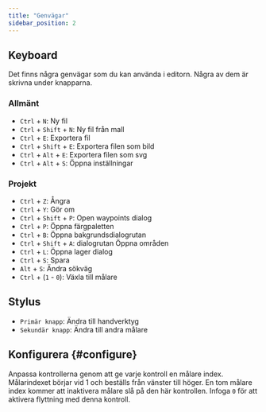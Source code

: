 ```yaml
---
title: "Genvägar"
sidebar_position: 2
---
```



## Keyboard

Det finns några genvägar som du kan använda i editorn. Några av dem är skrivna under knapparna.

### Allmänt

* `Ctrl` + `N`: Ny fil
* `Ctrl` + `Shift` + `N`: Ny fil från mall
* `Ctrl` + `E`: Exportera fil
* `Ctrl` + `Shift` + `E`: Exportera filen som bild
* `Ctrl` + `Alt` + `E`: Exportera filen som svg
* `Ctrl` + `Alt` + `S`: Öppna inställningar

### Projekt

* `Ctrl` + `Z`: Ångra
* `Ctrl` + `Y`: Gör om
* `Ctrl` + `Shift` + `P`: Open waypoints dialog
* `Ctrl` + `P`: Öppna färgpaletten
* `Ctrl` + `B`: Öppna bakgrundsdialogrutan
* `Ctrl` + `Shift` + `A`: dialogrutan Öppna områden
* `Ctrl` + `L`: Öppna lager dialog
* `Ctrl` + `S`: Spara
* `Alt` + `S`: Ändra sökväg
* `Ctrl` + (`1` - `0`): Växla till målare

## Stylus

* `Primär knapp`: Ändra till handverktyg
* `Sekundär knapp`: Ändra till andra målare

## Konfigurera {#configure}

Anpassa kontrollerna genom att ge varje kontroll en målare index. Målarindexet börjar vid 1 och beställs från vänster till höger. En tom målare index kommer att inaktivera målare slå på den här kontrollen. Infoga `0` för att aktivera flyttning med denna kontroll.
